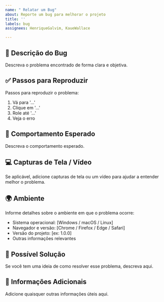 ```yaml
---
name: " Relatar um Bug"
about: Reporte um bug para melhorar o projeto
title: ''
labels: bug
assignees: HenriqueGalvim, KaueWallace

---
```


## 🐞 Descrição do Bug
Descreva o problema encontrado de forma clara e objetiva.

## ✅ Passos para Reproduzir
Passos para reproduzir o problema:
1. Vá para '...'
2. Clique em '...'
3. Role até '...'
4. Veja o erro

## 🎯 Comportamento Esperado
Descreva o comportamento esperado.

## 💻 Capturas de Tela / Vídeo
Se aplicável, adicione capturas de tela ou um vídeo para ajudar a entender melhor o problema.

## 🌍 Ambiente
Informe detalhes sobre o ambiente em que o problema ocorre:
- Sistema operacional: [Windows / macOS / Linux]
- Navegador e versão: [Chrome / Firefox / Edge / Safari]
- Versão do projeto: [ex: 1.0.0]
- Outras informações relevantes

## 🚀 Possível Solução
Se você tem uma ideia de como resolver esse problema, descreva aqui.

## 📝 Informações Adicionais
Adicione quaisquer outras informações úteis aqui.
